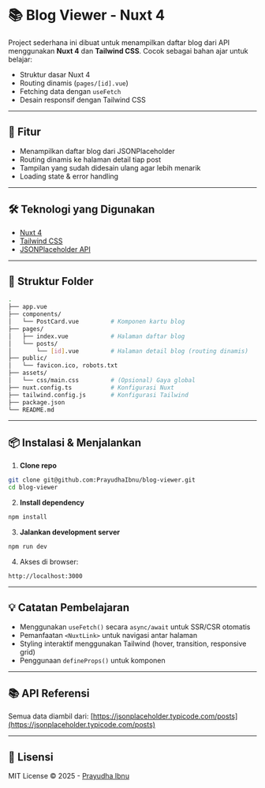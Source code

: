 # 📚 Blog Viewer - Nuxt 4

Project sederhana ini dibuat untuk menampilkan daftar blog dari API menggunakan **Nuxt 4** dan **Tailwind CSS**. Cocok sebagai bahan ajar untuk belajar:

- Struktur dasar Nuxt 4
- Routing dinamis (`pages/[id].vue`)
- Fetching data dengan `useFetch`
- Desain responsif dengan Tailwind CSS

---

## 🚀 Fitur

- Menampilkan daftar blog dari JSONPlaceholder
- Routing dinamis ke halaman detail tiap post
- Tampilan yang sudah didesain ulang agar lebih menarik
- Loading state & error handling

---

## 🛠️ Teknologi yang Digunakan

- [Nuxt 4](https://nuxt.com)
- [Tailwind CSS](https://tailwindcss.com)
- [JSONPlaceholder API](https://jsonplaceholder.typicode.com)

---

## 🧱 Struktur Folder

```bash
.
├── app.vue
├── components/
│   └── PostCard.vue         # Komponen kartu blog
├── pages/
│   ├── index.vue            # Halaman daftar blog
│   └── posts/
│       └── [id].vue         # Halaman detail blog (routing dinamis)
├── public/
│   └── favicon.ico, robots.txt
├── assets/
│   └── css/main.css         # (Opsional) Gaya global
├── nuxt.config.ts           # Konfigurasi Nuxt
├── tailwind.config.js       # Konfigurasi Tailwind
├── package.json
└── README.md
```

---

## 📦 Instalasi & Menjalankan

1. **Clone repo**
```bash
git clone git@github.com:PrayudhaIbnu/blog-viewer.git
cd blog-viewer
```

2. **Install dependency**
```bash
npm install
```

3. **Jalankan development server**
```bash
npm run dev
```

4. Akses di browser:
```
http://localhost:3000
```

---

## 💡 Catatan Pembelajaran

- Menggunakan `useFetch()` secara `async/await` untuk SSR/CSR otomatis
- Pemanfaatan `<NuxtLink>` untuk navigasi antar halaman
- Styling interaktif menggunakan Tailwind (hover, transition, responsive grid)
- Penggunaan `defineProps()` untuk komponen

---

## 📚 API Referensi

Semua data diambil dari:
[https://jsonplaceholder.typicode.com/posts](https://jsonplaceholder.typicode.com/posts)

---

## 📝 Lisensi

MIT License © 2025 - [Prayudha Ibnu](https://github.com/PrayudhaIbnu)
